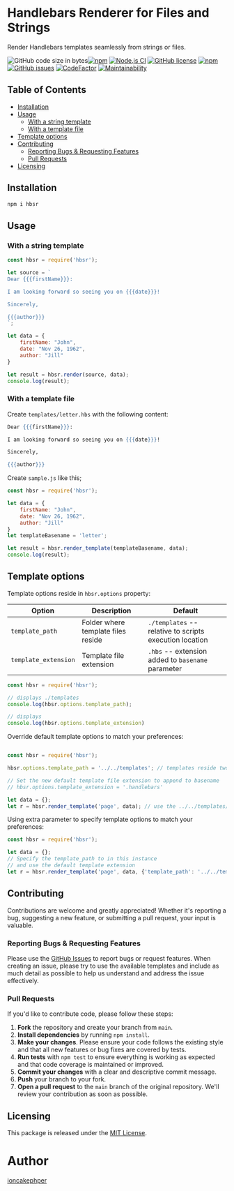 <!-- omit in toc -->
# Handlebars Renderer for Files and Strings

Render Handlebars templates seamlessly from strings or files.

![GitHub code size in bytes](https://img.shields.io/github/languages/code-size/ioncakephper/hbsr)[![npm](https://img.shields.io/npm/v/hbsr)](https://www.npmjs.com/package/hbsr)
[![Node.js CI](https://github.com/ioncakephper/hbsr/actions/workflows/node.js.yml/badge.svg)](https://github.com/ioncakephper/hbsr/actions/workflows/node.js.yml)
[![GitHub license](https://img.shields.io/github/license/ioncakephper/hbsr)](https://github.com/ioncakephper/hbsr/blob/main/LICENSE)
[![npm](https://img.shields.io/npm/dm/hbsr)](https://www.npmjs.com/package/hbsr)
[![GitHub issues](https://img.shields.io/github/issues/ioncakephper/hbsr)](https://github.com/ioncakephper/hbsr/issues)
[![CodeFactor](https://www.codefactor.io/repository/github/ioncakephper/hbsr/badge)](https://www.codefactor.io/repository/github/ioncakephper/hbsr)
[![Maintainability](https://api.codeclimate.com/v1/badges/4a1f14b23bfad577d28d/maintainability)](https://codeclimate.com/github/ioncakephper/hbsr/maintainability)

<!-- omit in toc -->
## Table of Contents

- [Installation](#installation)
- [Usage](#usage)
  - [With a string template](#with-a-string-template)
  - [With a template file](#with-a-template-file)
- [Template options](#template-options)
- [Contributing](#contributing)
  - [Reporting Bugs \& Requesting Features](#reporting-bugs--requesting-features)
  - [Pull Requests](#pull-requests)
- [Licensing](#licensing)

## Installation

```bash
npm i hbsr
```

## Usage

### With a string template

```js
const hbsr = require('hbsr');

let source = `
Dear {{{firstName}}}:

I am looking forward so seeing you on {{{date}}}!

Sincerely,

{{{author}}}
`;

let data = {
    firstName: "John",
    date: "Nov 26, 1962",
    author: "Jill"
}

let result = hbsr.render(source, data);
console.log(result);
```

### With a template file

Create `templates/letter.hbs` with the following content:

```hbs
Dear {{{firstName}}}:

I am looking forward so seeing you on {{{date}}}!

Sincerely,

{{{author}}}
```

Create `sample.js` like this;

```js
const hbsr = require('hbsr');

let data = {
    firstName: "John",
    date: "Nov 26, 1962",
    author: "Jill"
}
let templateBasename = 'letter';

let result = hbsr.render_template(templateBasename, data);
console.log(result);
```

## Template options

Template options reside in `hbsr.options` property:

| Option               | Description                        | Default                                                 |
| -------------------- | ---------------------------------- | ------------------------------------------------------- |
| `template_path`      | Folder where template files reside | `./templates` -- relative to scripts execution location |
| `template_extension` | Template file extension            | `.hbs` -- extension added to `basename` parameter       |

```js
const hbsr = require('hbsr');

// displays ./templates
console.log(hbsr.options.template_path);

// displays
console.log(hbsr.options.template_extension)
```

Override default template options to match your preferences:

```js

const hbsr = require('hbsr');

hbsr.options.template_path = '../../templates'; // templates reside two levels up inside template folder

// Set the new default template file extension to append to basename
// hbsr.options.template_extension = '.handlebars'

let data = {};
let r = hbsr.render_template('page', data); // use the ../../templates/page.hbs template
```

Using extra parameter to specify template options to match your preferences:

```js
const hbsr = require('hbsr');

let data = {};
// Specify the template_path to in this instance
// and use the default template extension
let r = hbsr.render_template('page', data, {'template_path': '../../templates'})

```

## Contributing

Contributions are welcome and greatly appreciated! Whether it's reporting a bug, suggesting a new feature, 
or submitting a pull request, your input is valuable.

### Reporting Bugs & Requesting Features

Please use the [GitHub Issues](https://github.com/ioncakephper/hbsr/issues) to report bugs or request features. When creating an issue, please try to use the available templates and include as much detail as possible to help us understand and address the issue effectively.

### Pull Requests

If you'd like to contribute code, please follow these steps:

1. **Fork** the repository and create your branch from `main`.
2. **Install dependencies** by running `npm install`.
3. **Make your changes**. Please ensure your code follows the existing style and that all new features or bug fixes are covered by tests.
4. **Run tests** with `npm test` to ensure everything is working as expected and that code coverage
 is maintained or improved.
5. **Commit your changes** with a clear and descriptive commit message.
6. **Push** your branch to your fork.
7. **Open a pull request** to the `main` branch of the original repository. We'll review your contribution as soon as possible.

## Licensing

This package is released under the [MIT License](./LICENSE).

# Author

[ioncakephper](https://github.com/ioncakephper)
